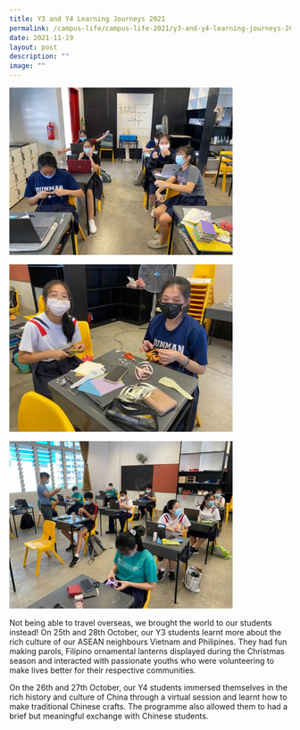 ```yaml
---
title: Y3 and Y4 Learning Journeys 2021
permalink: /campus-life/campus-life-2021/y3-and-y4-learning-journeys-2021/
date: 2021-11-19
layout: post
description: ""
image: ""
---
```

<img src="/images/q2e1637287824304.jpeg" 
         style="width:400px"
	/>
<br>

<img src="/images/q3e1637287859820.jpeg" 
         style="width:400px"
	/>
<br>

<img src="/images/q5e1637287978829.jpeg" 
         style="width:400px"
	/>
<br>

Not being able to travel overseas, we brought the world to our students instead! On 25th and 28th October, our Y3 students learnt more about the rich culture of our ASEAN neighbours Vietnam and Philipines. They had fun making parols, Filipino ornamental lanterns displayed during the Christmas season and interacted with passionate youths who were volunteering to make lives better for their respective communities.

On the 26th and 27th October, our Y4 students immersed themselves in the rich history and culture of China through a virtual session and learnt how to make traditional Chinese crafts. The programme also allowed them to had a brief but meaningful exchange with Chinese students.